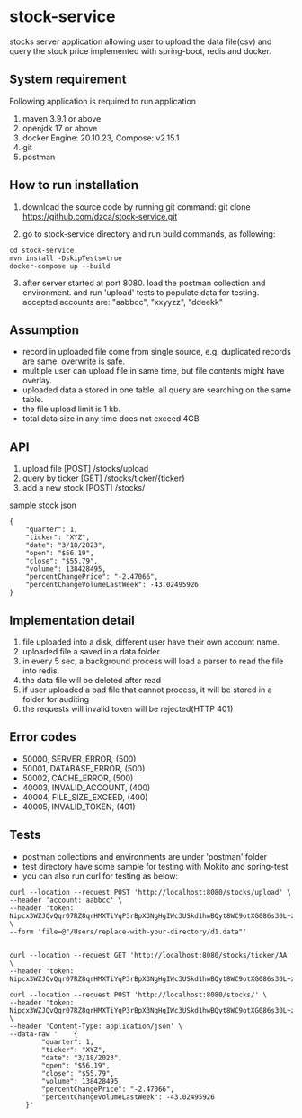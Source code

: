 # stock-service
stocks server application allowing user to upload the data file(csv) and query the stock price
implemented with spring-boot, redis and docker.

## System requirement
Following application is required to run application
1. maven 3.9.1 or above
2. openjdk 17 or above
3. docker Engine: 20.10.23, Compose: v2.15.1
4. git
5. postman

## How to run installation
1. download the source code by running git command:
    git clone https://github.com/dzca/stock-service.git

2. go to stock-service directory and run build commands, as following:
```
cd stock-service  
mvn install -DskipTests=true 
docker-compose up --build
```
3. after server started at port 8080. load the postman collection and environment.
and run 'upload' tests to populate data for testing. accepted accounts are:
   "aabbcc", "xxyyzz", "ddeekk"



## Assumption
- record in uploaded file come from single source, e.g. duplicated records are same, overwrite is safe.
- multiple user can upload file in same time, but file contents might have overlay.
- uploaded data a stored in one table, all query are searching on the same table.
- the file upload limit is 1 kb.
- total data size in any time does not exceed 4GB

## API
1. upload file [POST] /stocks/upload
2. query by ticker [GET] /stocks/ticker/{ticker}
3. add a new stock [POST] /stocks/

sample stock json
```
{
    "quarter": 1,
    "ticker": "XYZ",
    "date": "3/18/2023",
    "open": "$56.19",
    "close": "$55.79",
    "volume": 138428495,
    "percentChangePrice": "-2.47066",
    "percentChangeVolumeLastWeek": -43.02495926
}
```

## Implementation detail
1. file uploaded into a disk, different user have their own account name.
2. uploaded file a saved in a data folder
3. in every 5 sec, a background process will load a parser to read the file into redis.
4. the data file will be deleted after read
5. if user uploaded a bad file that cannot process, it will be stored in a folder for auditing
6. the requests will invalid token will be rejected(HTTP 401)

## Error codes
- 50000, SERVER_ERROR, (500)
- 50001, DATABASE_ERROR, (500)
- 50002, CACHE_ERROR, (500)
- 40003, INVALID_ACCOUNT, (400)
- 40004, FILE_SIZE_EXCEED, (400)
- 40005, INVALID_TOKEN, (401)

## Tests
- postman collections and environments are under 'postman' folder
- test directory have some sample for testing with Mokito and spring-test 
- you can also run curl for testing as below:

```
curl --location --request POST 'http://localhost:8080/stocks/upload' \
--header 'account: aabbcc' \
--header 'token: Nipcx3WZJQvQqr07RZ8qrHMXTiYqP3rBpX3NgHgIWc3USkd1hwBQyt8WC9otXG086s30L+zBnzrEN2ZN' \
--form 'file=@"/Users/replace-with-your-directory/d1.data"'


curl --location --request GET 'http://localhost:8080/stocks/ticker/AA' \
--header 'token: Nipcx3WZJQvQqr07RZ8qrHMXTiYqP3rBpX3NgHgIWc3USkd1hwBQyt8WC9otXG086s30L+zBnzrEN2ZN'

curl --location --request POST 'http://localhost:8080/stocks/' \
--header 'token: Nipcx3WZJQvQqr07RZ8qrHMXTiYqP3rBpX3NgHgIWc3USkd1hwBQyt8WC9otXG086s30L+zBnzrEN2ZN' \
--header 'Content-Type: application/json' \
--data-raw '    {
        "quarter": 1,
        "ticker": "XYZ",
        "date": "3/18/2023",
        "open": "$56.19",
        "close": "$55.79",
        "volume": 138428495,
        "percentChangePrice": "-2.47066",
        "percentChangeVolumeLastWeek": -43.02495926
    }'

```
